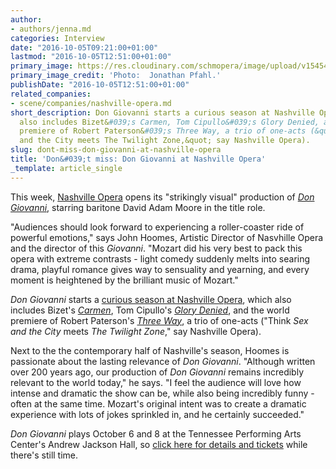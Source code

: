 ```yaml
---
author:
- authors/jenna.md
categories: Interview
date: "2016-10-05T09:21:00+01:00"
lastmod: "2016-10-05T12:51:00+01:00"
primary_image: https://res.cloudinary.com/schmopera/image/upload/v1545409169/media/webhook-uploads/1475656482596/2016-10-05---Don-Giovanni.jpg.jpg
primary_image_credit: 'Photo:  Jonathan Pfahl.'
publishDate: "2016-10-05T12:51:00+01:00"
related_companies:
- scene/companies/nashville-opera.md
short_description: Don Giovanni starts a curious season at Nashville Opera, which
  also includes Bizet&#039;s Carmen, Tom Cipullo&#039;s Glory Denied, and the world
  premiere of Robert Paterson&#039;s Three Way, a trio of one-acts (&quot;Think Sex
  and the City meets The Twilight Zone,&quot; say Nashville Opera).
slug: dont-miss-don-giovanni-at-nashville-opera
title: 'Don&#039;t miss: Don Giovanni at Nashville Opera'
_template: article_single
---
```


This week, [Nashville Opera](/scene/companies/nashville-opera/) opens its "strikingly visual" production of [*Don Giovanni*](http://www.nashvilleopera.org/don-giovanni), starring baritone David Adam Moore in the title role.

"Audiences should look forward to experiencing a roller-coaster ride of powerful emotions," says John Hoomes, Artistic Director of Nasvhille Opera and the director of this *Giovanni*. "Mozart did his very best to pack this opera with extreme contrasts - light comedy suddenly melts into searing drama, playful romance gives way to sensuality and yearning, and every moment is heightened by the brilliant music of Mozart."

*Don Giovanni* starts a [curious season at Nashville Opera](http://www.nashvilleopera.org/season-1/), which also includes Bizet's [*Carmen*](http://www.nashvilleopera.org/carmen), Tom Cipullo's [*Glory Denied*](http://www.nashvilleopera.org/glory-denied), and the world premiere of Robert Paterson's [*Three Way*](http://www.nashvilleopera.org/three-way), a trio of one-acts ("Think *Sex and the City* meets *The Twilight Zone*," say Nashville Opera).

Next to the the contemporary half of Nashville's season, Hoomes is passionate about the lasting relevance of *Don Giovanni*. "Although written over 200 years ago, our production of *Don Giovanni* remains incredibly relevant to the world today," he says. "I feel the audience will love how intense and dramatic the show can be, while also being incredibly funny - often at the same time. Mozart's original intent was to create a dramatic experience with lots of jokes sprinkled in, and he certainly succeeded."

*Don Giovanni* plays October 6 and 8 at the Tennessee Performing Arts Center's Andrew Jackson Hall, so [click here for details and tickets](http://www.nashvilleopera.org/don-giovanni) while there's still time.

